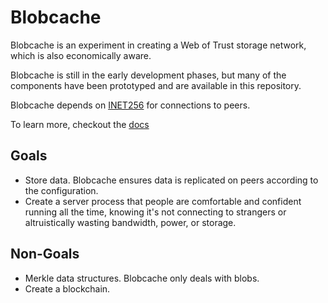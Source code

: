 # Blobcache
Blobcache is an experiment in creating a Web of Trust storage network, which is also economically aware.

Blobcache is still in the early development phases, but many of the components have been prototyped and are available in this repository.

Blobcache depends on [INET256](https://github.com/inet256/inet256) for connections to peers.

To learn more, checkout the [docs](./docs/00_Intro.md)

## Goals
- Store data.  Blobcache ensures data is replicated on peers according to the configuration.
- Create a server process that people are comfortable and confident running all the time, knowing it's not connecting to strangers or altruistically wasting bandwidth, power, or storage.

## Non-Goals
- Merkle data structures. Blobcache only deals with blobs.
- Create a blockchain.

